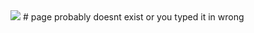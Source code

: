 <img src = "https://upload.wikimedia.org/wikipedia/commons/6/6f/Go_gopher_mascot_bw.png">
# page probably doesnt exist or you typed it in wrong
